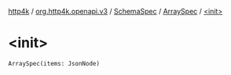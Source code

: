 [http4k](../../../index.md) / [org.http4k.openapi.v3](../../index.md) / [SchemaSpec](../index.md) / [ArraySpec](index.md) / [&lt;init&gt;](./-init-.md)

# &lt;init&gt;

`ArraySpec(items: JsonNode)`